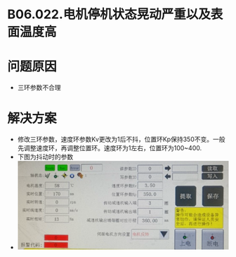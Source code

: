 # B06.022.电机停机状态晃动严重以及表面温度高

# 问题原因

- 三环参数不合理

# 解决方案

- 修改三环参数，速度环参数Kv更改为1后不抖，位置环Kp保持350不变。一般先调整速度环，再调整位置环。速度环为1左右，位置环为100~400.
- 下图为抖动时的参数
- ![Img](./FILES/022电机停机状态抖动严重，很烫.md/img-20220810132237.png)
